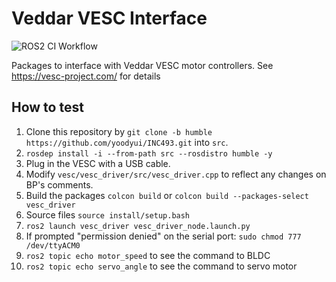 # Veddar VESC Interface

![ROS2 CI Workflow](https://github.com/f1tenth/vesc/workflows/ROS2%20CI%20Workflow/badge.svg)

Packages to interface with Veddar VESC motor controllers. See https://vesc-project.com/ for details

## How to test

1. Clone this repository by `git clone -b humble https://github.com/yoodyui/INC493.git` into `src`.
2. `rosdep install -i --from-path src --rosdistro humble -y`
3. Plug in the VESC with a USB cable.
4. Modify `vesc/vesc_driver/src/vesc_driver.cpp` to reflect any changes on BP's comments.
5. Build the packages `colcon build` or `colcon build --packages-select vesc_driver`
6. Source files `source install/setup.bash`
7. `ros2 launch vesc_driver vesc_driver_node.launch.py`
8. If prompted "permission denied" on the serial port: `sudo chmod 777 /dev/ttyACM0`
9. `ros2 topic echo motor_speed` to see the command to BLDC
10. `ros2 topic echo servo_angle` to see the command to servo motor

